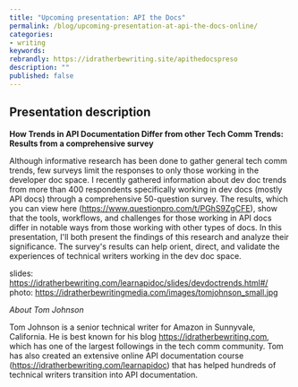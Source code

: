 ```yaml
---
title: "Upcoming presentation: API the Docs"
permalink: /blog/upcoming-presentation-at-api-the-docs-online/
categories:
- writing
keywords:
rebrandly: https://idratherbewriting.site/apithedocspreso
description: ""
published: false
---
```




## Presentation description

**How Trends in API Documentation Differ from other Tech Comm Trends: Results from a comprehensive survey**

Although informative research has been done to gather general tech comm trends, few surveys limit the responses to only those working in the developer doc space. I recently gathered information about dev doc trends from more than 400 respondents specifically working in dev docs (mostly API docs) through a comprehensive 50-question survey. The results, which you can view here (https://www.questionpro.com/t/PGhS9ZgCFE), show that the tools, workflows, and challenges for those working in API docs differ in notable ways from those working with other types of docs. In this presentation, I'll both present the findings of this research and analyze their significance. The survey's results can help orient, direct, and validate the experiences of technical writers working in the dev doc space.

slides: https://idratherbewriting.com/learnapidoc/slides/devdoctrends.html#/
photo: https://idratherbewritingmedia.com/images/tomjohnson_small.jpg

*About Tom Johnson*

Tom Johnson is a senior technical writer for Amazon in Sunnyvale, California. He is best known for his blog https://idratherbewriting.com, which has one of the largest followings in the tech comm community. Tom has also created an extensive online API documentation course (https://idratherbewriting.com/learnapidoc) that has helped hundreds of technical writers transition into API documentation.
